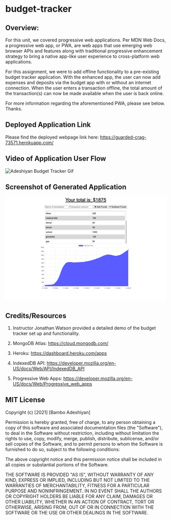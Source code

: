# budget-tracker

## Overview:

For this unit, we covered progressive web applications. Per MDN Web Docs, a progressive web app, or PWA, are web apps that use emerging web browser APIs and features along with traditional progressive enhancement strategy to bring a native app-like user experience to cross-platform web applications.

For this assignment, we were to add offline functionality to a pre-existing budget tracker application. With the enhanced app, the user can now add expenses and deposits via the budget app with or without an internet connection. When the user enters a transaction offline, the total amount of the transaction(s) can now be made available when the user is back online.

For more information regarding the aforementioned PWA, please see below. Thanks.

## Deployed Application Link

Please find the deployed webpage link here: https://guarded-crag-73571.herokuapp.com/

## Video of Application User Flow

![Adeshiyan Budget Tracker Gif](./public/assets/budget.gif)

## Screenshot of Generated Application

![Adeshiyan Budget Tracker Screenshot](./public/assets/budget.png)

## Credits/Resources

1. Instructor Jonathan Watson provided a detailed demo of the budget tracker set up and functionality.

2. MongoDB Atlas: https://cloud.mongodb.com/

3. Heroku: https://dashboard.heroku.com/apps

4. IndexedDB API: https://developer.mozilla.org/en-US/docs/Web/API/IndexedDB_API

5. Progressive Web Apps: https://developer.mozilla.org/en-US/docs/Web/Progressive_web_apps

## MIT License

Copyright (c) [2021] [Bambo Adeshiyan]

Permission is hereby granted, free of charge, to any person obtaining a copy
of this software and associated documentation files (the "Software"), to deal
in the Software without restriction, including without limitation the rights
to use, copy, modify, merge, publish, distribute, sublicense, and/or sell
copies of the Software, and to permit persons to whom the Software is
furnished to do so, subject to the following conditions:

The above copyright notice and this permission notice shall be included in all
copies or substantial portions of the Software.

THE SOFTWARE IS PROVIDED "AS IS", WITHOUT WARRANTY OF ANY KIND, EXPRESS OR
IMPLIED, INCLUDING BUT NOT LIMITED TO THE WARRANTIES OF MERCHANTABILITY,
FITNESS FOR A PARTICULAR PURPOSE AND NONINFRINGEMENT. IN NO EVENT SHALL THE
AUTHORS OR COPYRIGHT HOLDERS BE LIABLE FOR ANY CLAIM, DAMAGES OR OTHER
LIABILITY, WHETHER IN AN ACTION OF CONTRACT, TORT OR OTHERWISE, ARISING FROM,
OUT OF OR IN CONNECTION WITH THE SOFTWARE OR THE USE OR OTHER DEALINGS IN THE
SOFTWARE.
